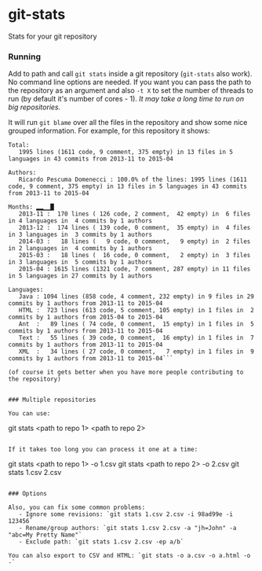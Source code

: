 git-stats
=========

Stats for your git repository


### Running

Add to path and call `git stats` inside a git repository (`git-stats` also work). No command line options are needed. If you want you can pass the path to the repository as an argument and also `-t X` to set the number of threads to run (by default it's number of cores - 1). _It may take a long time to run on big repositories._

It will run `git blame` over all the files in the repository and show some nice grouped information. For example, for this repository it shows:

```
Total:
   1995 lines (1611 code, 9 comment, 375 empty) in 13 files in 5 languages in 43 commits from 2013-11 to 2015-04

Authors:
   Ricardo Pescuma Domenecci : 100.0% of the lines: 1995 lines (1611 code, 9 comment, 375 empty) in 13 files in 5 languages in 43 commits from 2013-11 to 2015-04

Months: ▂▂▁▁█
   2013-11 :  170 lines ( 126 code, 2 comment,  42 empty) in  6 files in 4 languages in  4 commits by 1 authors
   2013-12 :  174 lines ( 139 code, 0 comment,  35 empty) in  4 files in 3 languages in  3 commits by 1 authors
   2014-03 :   18 lines (   9 code, 0 comment,   9 empty) in  2 files in 2 languages in  4 commits by 1 authors
   2015-03 :   18 lines (  16 code, 0 comment,   2 empty) in  3 files in 3 languages in  5 commits by 1 authors
   2015-04 : 1615 lines (1321 code, 7 comment, 287 empty) in 11 files in 5 languages in 27 commits by 1 authors

Languages:
   Java : 1094 lines (858 code, 4 comment, 232 empty) in 9 files in 29 commits by 1 authors from 2013-11 to 2015-04
   HTML :  723 lines (613 code, 5 comment, 105 empty) in 1 files in  2 commits by 1 authors from 2015-04 to 2015-04
   Ant  :   89 lines ( 74 code, 0 comment,  15 empty) in 1 files in  5 commits by 1 authors from 2013-11 to 2015-04
   Text :   55 lines ( 39 code, 0 comment,  16 empty) in 1 files in  7 commits by 1 authors from 2013-11 to 2015-04
   XML  :   34 lines ( 27 code, 0 comment,   7 empty) in 1 files in  9 commits by 1 authors from 2013-11 to 2015-04```

(of course it gets better when you have more people contributing to the repository)


### Multiple repositories

You can use:
```
git stats <path to repo 1> <path to repo 2>
```

If it takes too long you can process it one at a time:
```
git stats <path to repo 1> -o 1.csv
git stats <path to repo 2> -o 2.csv
git stats 1.csv 2.csv
```

### Options

Also, you can fix some common problems:
   - Ignore some revisions: `git stats 1.csv 2.csv -i 98ad99e -i 123456`
   - Rename/group authors: `git stats 1.csv 2.csv -a "jh=John" -a "abc=My Pretty Name"`
   - Exclude path: `git stats 1.csv 2.csv -ep a/b`

You can also export to CSV and HTML: `git stats -o a.csv -o a.html -o -`
